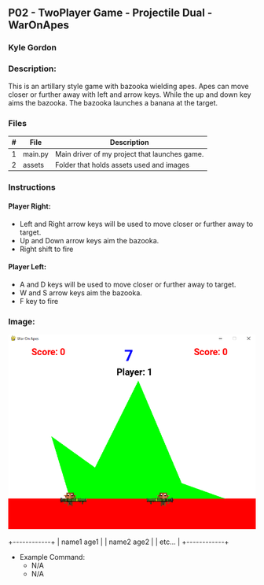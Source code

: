 ## P02 - TwoPlayer Game - Projectile Dual - WarOnApes
### Kyle Gordon
### Description:

This is an artillary style game with bazooka wielding apes. Apes can move closer
or further away with left and arrow keys. While the up and down key aims the
bazooka. The bazooka launches a banana at the target.

### Files

|   #   | File            | Description                                        |
| :---: | --------------- | -------------------------------------------------- |
|   1   | main.py         | Main driver of my project that launches game.      |
|   2   | assets  | Folder that holds assets used and images         |

### Instructions
#### Player Right:
- Left and Right arrow keys will be used to move closer or further away to target.
- Up and Down arrow keys aim the bazooka.
- Right shift to fire

#### Player Left:
- A and D keys will be used to move closer or further away to target.
- W and S arrow keys aim the bazooka.
- F key to fire

### Image:
![Screenshot](https://github.com/kylekgordon/5443-2D-Gordon/blob/main/Assignments/P02/WarOnApes.PNG)

+------------+
| name1 age1 |
| name2 age2 |
| etc...     |
+------------+

- Example Command:
    - N/A
    - N/A

